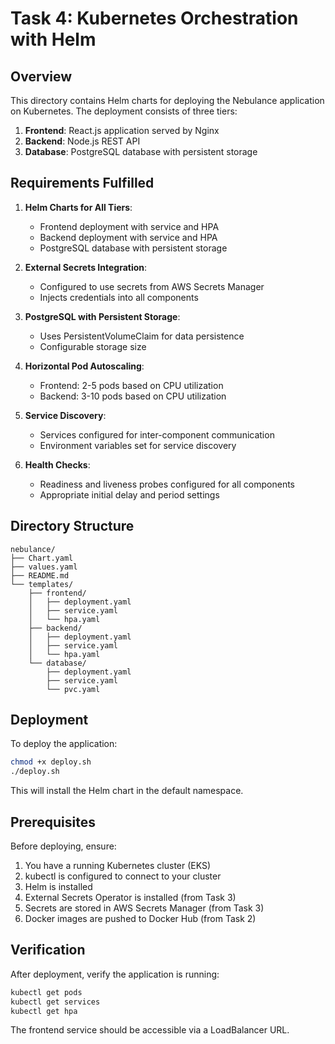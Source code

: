 # Task 4: Kubernetes Orchestration with Helm

## Overview

This directory contains Helm charts for deploying the Nebulance application on Kubernetes. The deployment consists of three tiers:

1. **Frontend**: React.js application served by Nginx
2. **Backend**: Node.js REST API
3. **Database**: PostgreSQL database with persistent storage

## Requirements Fulfilled

1. **Helm Charts for All Tiers**:
   - Frontend deployment with service and HPA
   - Backend deployment with service and HPA
   - PostgreSQL database with persistent storage

2. **External Secrets Integration**:
   - Configured to use secrets from AWS Secrets Manager
   - Injects credentials into all components

3. **PostgreSQL with Persistent Storage**:
   - Uses PersistentVolumeClaim for data persistence
   - Configurable storage size

4. **Horizontal Pod Autoscaling**:
   - Frontend: 2-5 pods based on CPU utilization
   - Backend: 3-10 pods based on CPU utilization

5. **Service Discovery**:
   - Services configured for inter-component communication
   - Environment variables set for service discovery

6. **Health Checks**:
   - Readiness and liveness probes configured for all components
   - Appropriate initial delay and period settings

## Directory Structure

```
nebulance/
├── Chart.yaml
├── values.yaml
├── README.md
└── templates/
    ├── frontend/
    │   ├── deployment.yaml
    │   ├── service.yaml
    │   └── hpa.yaml
    ├── backend/
    │   ├── deployment.yaml
    │   ├── service.yaml
    │   └── hpa.yaml
    └── database/
        ├── deployment.yaml
        ├── service.yaml
        └── pvc.yaml
```

## Deployment

To deploy the application:

```bash
chmod +x deploy.sh
./deploy.sh
```

This will install the Helm chart in the default namespace.

## Prerequisites

Before deploying, ensure:

1. You have a running Kubernetes cluster (EKS)
2. kubectl is configured to connect to your cluster
3. Helm is installed
4. External Secrets Operator is installed (from Task 3)
5. Secrets are stored in AWS Secrets Manager (from Task 3)
6. Docker images are pushed to Docker Hub (from Task 2)

## Verification

After deployment, verify the application is running:

```bash
kubectl get pods
kubectl get services
kubectl get hpa
```

The frontend service should be accessible via a LoadBalancer URL.